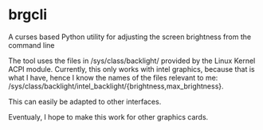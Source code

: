 # brgcli
A curses based Python utility for adjusting the screen brightness from the command line

The tool uses the files in /sys/class/backlight/ provided by the Linux Kernel ACPI module. Currently, this only works with intel graphics, because that is what I have, hence I know the names of the files relevant to me: /sys/class/backlight/intel_backlight/{brightness,max_brightness}.

This can easily be adapted to other interfaces.

Eventualy, I hope to make this work for other graphics cards.

